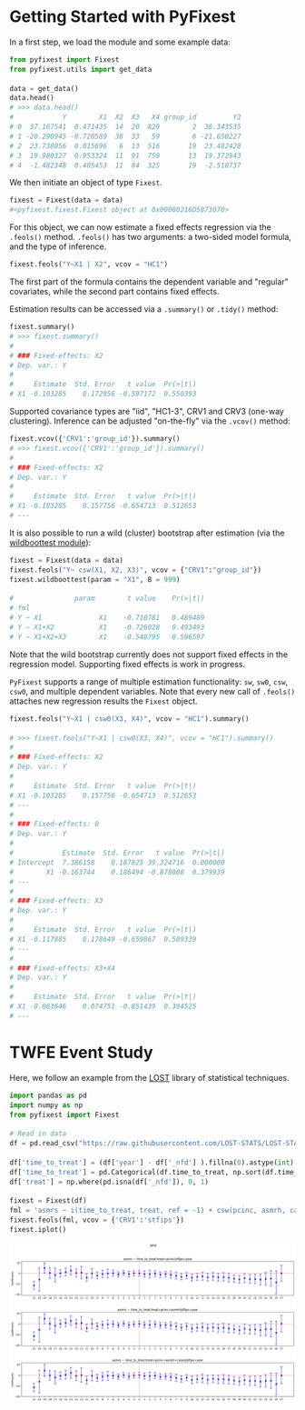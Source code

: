 # Getting Started with PyFixest

In a first step, we load the module and some example data:
```py
from pyfixest import Fixest
from pyfixest.utils import get_data

data = get_data()
data.head()
# >>> data.head()
#            Y        X1  X2  X3   X4 group_id         Y2
# 0  37.167541  0.471435  14  20  829        2  36.343535
# 1 -20.290945 -0.720589  36  33   59        6 -21.650227
# 2  23.738056  0.015696   6  13  516       19  23.482428
# 3  19.980327  0.953324  11  91  759       13  19.372943
# 4  -1.482348  0.405453  11  84  325       19  -2.510737

```

We then initiate an object of type `Fixest`.

```py
fixest = Fixest(data = data)
#<pyfixest.fixest.Fixest object at 0x00000216D5873070>
```

For this object, we can now estimate a fixed effects regression via the `.feols()` method. `.feols()` has two arguments: a two-sided model formula, and the type of inference.

```py
fixest.feols("Y~X1 | X2", vcov = "HC1")
```
The first part of the formula contains the dependent variable and "regular" covariates, while the second part contains fixed effects.

Estimation results can be accessed via a `.summary()` or `.tidy()` method:

```py
fixest.summary()
# >>> fixest.summary()
#
# ### Fixed-effects: X2
# Dep. var.: Y
#
#     Estimate  Std. Error   t value  Pr(>|t|)
# X1 -0.103285    0.172956 -0.597172  0.550393
```

Supported covariance types are "iid", "HC1-3", CRV1 and CRV3 (one-way clustering). Inference can be adjusted "on-the-fly" via the
`.vcov()` method:

```py
fixest.vcov({'CRV1':'group_id'}).summary()
# >>> fixest.vcov({'CRV1':'group_id'}).summary()
#
# ### Fixed-effects: X2
# Dep. var.: Y
#
#     Estimate  Std. Error   t value  Pr(>|t|)
# X1 -0.103285    0.157756 -0.654713  0.512653
# ---
```

It is also possible to run a wild (cluster) bootstrap after estimation (via the [wildboottest module](https://github.com/s3alfisc/wildboottest)):

```py
fixest = Fixest(data = data)
fixest.feols("Y~ csw(X1, X2, X3)", vcov = {"CRV1":"group_id"})
fixest.wildboottest(param = "X1", B = 999)

#	            param	     t value	Pr(>|t|)
# fml
# Y ~ X1	          X1	-0.710781	0.489489
# Y ~ X1+X2	          X1	-0.726028	0.493493
# Y ~ X1+X2+X3	      X1	-0.548795	0.596597
```

Note that the wild bootstrap currently does not support fixed effects in the regression model. Supporting fixed effects is work in progress.

`PyFixest` supports a range of multiple estimation functionality: `sw`, `sw0`, `csw`, `csw0`, and multiple dependent variables. Note that every new call of `.feols()` attaches new regression results the `Fixest` object.

```py
fixest.feols("Y~X1 | csw0(X3, X4)", vcov = "HC1").summary()

# >>> fixest.feols("Y~X1 | csw0(X3, X4)", vcov = "HC1").summary()
#
# ### Fixed-effects: X2
# Dep. var.: Y
#
#     Estimate  Std. Error   t value  Pr(>|t|)
# X1 -0.103285    0.157756 -0.654713  0.512653
# ---
#
# ### Fixed-effects: 0
# Dep. var.: Y
#
#            Estimate  Std. Error   t value  Pr(>|t|)
# Intercept  7.386158    0.187825 39.324716  0.000000
#        X1 -0.163744    0.186494 -0.878008  0.379939
# ---
#
# ### Fixed-effects: X3
# Dep. var.: Y
#
#     Estimate  Std. Error   t value  Pr(>|t|)
# X1 -0.117885    0.178649 -0.659867  0.509339
# ---
#
# ### Fixed-effects: X3+X4
# Dep. var.: Y
#
#     Estimate  Std. Error   t value  Pr(>|t|)
# X1 -0.063646    0.074751 -0.851439  0.394525
# ---

```

# TWFE Event Study

Here, we follow an example from the [LOST](https://lost-stats.github.io/Model_Estimation/Research_Design/event_study.html) library of statistical techniques.

```py
import pandas as pd
import numpy as np
from pyfixest import Fixest

# Read in data
df = pd.read_csv("https://raw.githubusercontent.com/LOST-STATS/LOST-STATS.github.io/master/Model_Estimation/Data/Event_Study_DiD/bacon_example.csv")

df['time_to_treat'] = (df['year'] - df['_nfd'] ).fillna(0).astype(int)
df['time_to_treat'] = pd.Categorical(df.time_to_treat, np.sort(df.time_to_treat.unique()))
df['treat'] = np.where(pd.isna(df['_nfd']), 0, 1)

fixest = Fixest(df)
fml = 'asmrs ~ i(time_to_treat, treat, ref = -1) + csw(pcinc, asmrh, cases) | stfips + year'
fixest.feols(fml, vcov = {'CRV1':'stfips'})
fixest.iplot()
```

![image](figures/event_study.png)